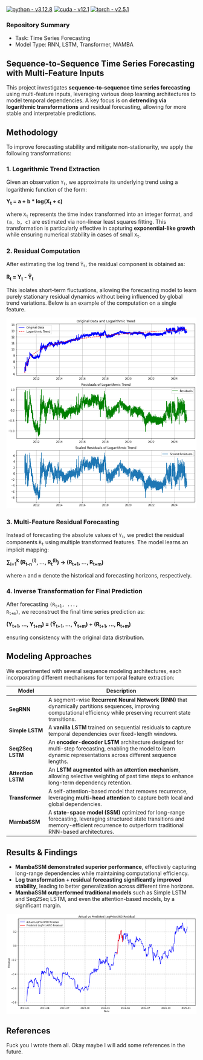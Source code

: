 [![python - v3.12.8](https://img.shields.io/static/v1?label=python&message=v3.12.8&color=blue&logo=python&logoColor=white)](https://)
[![cuda - v12.1](https://img.shields.io/static/v1?label=cuda&message=v12.1&color=green&logo=nvidia&logoColor=white)](https://)
[![torch - v2.5.1](https://img.shields.io/static/v1?label=torch&message=v2.5.1&color=orange&logo=pytorch&logoColor=white)](https://)

### Repository Summary ###
- Task: Time Series Forecasting
- Model Type: RNN, LSTM, Transformer, MAMBA

## **Sequence-to-Sequence Time Series Forecasting with Multi-Feature Inputs**  ##
This project investigates **sequence-to-sequence time series forecasting** using multi-feature inputs, leveraging various deep learning architectures to model temporal dependencies. A key focus is on **detrending via logarithmic transformations** and residual forecasting, allowing for more stable and interpretable predictions.  

## Methodology ##
To improve forecasting stability and mitigate non-stationarity, we apply the following transformations:  

### 1. Logarithmic Trend Extraction ###
Given an observation <code>Y<sub>t</sub></code>, we approximate its underlying trend using a logarithmic function of the form: 

**Y<sub>t</sub> = a + b * log(X<sub>t</sub> + c)**

where <code>X<sub>t</sub></code> represents the time index transformed into an integer format, and <code>(a, b, c)</code> are estimated via non-linear least squares fitting. This transformation is particularly effective in capturing **exponential-like growth** while ensuring numerical stability in cases of small <code>X<sub>t</sub></code>.  

### 2. Residual Computation ###
After estimating the log trend <code>Ŷ<sub>t</sub></code>, the residual component is obtained as:

**R<sub>t</sub> = Y<sub>t</sub> - Ŷ<sub>t</sub>**

This isolates short-term fluctuations, allowing the forecasting model to learn purely stationary residual dynamics without being influenced by global trend variations. Below is an example of the computation on a single feature.

![method](./method.png)

### 3. Multi-Feature Residual Forecasting ###
Instead of forecasting the absolute values of <code>Y<sub>t</sub></code>, we predict the residual components <code>R<sub>t</sub></code> using multiple transformed features. The model learns an implicit mapping:

**∑<sub>i=1</sub><sup>k</sup> (R<sub>t-n</sub><sup>(i)</sup>, ..., R<sub>t</sub><sup>(i)</sup>)  →  (R<sub>t+1</sub>, ..., R<sub>t+m</sub>)**
 
where <code>n</code> and <code>m</code> denote the historical and forecasting horizons, respectively.

### 4. Inverse Transformation for Final Prediction ###
After forecasting <code>(R<sub>t+1</sub>, ..., R<sub>t+m</sub>)</code>, we reconstruct the final time series prediction as:

**(Y<sub>t+1</sub>, ..., Y<sub>t+m</sub>) = (Ŷ<sub>t+1</sub>, ..., Ŷ<sub>t+m</sub>) + (R<sub>t+1</sub>, ..., R<sub>t+m</sub>)**

ensuring consistency with the original data distribution.

## Modeling Approaches ##
We experimented with several sequence modeling architectures, each incorporating different mechanisms for temporal feature extraction:

| Model                          | Description                                                   |
|-----------------------------------------|--------------------------------------------------------|
| **SegRNN** | A segment-wise **Recurrent Neural Network (RNN)** that dynamically partitions sequences, improving computational efficiency while preserving recurrent state transitions. |
| **Simple LSTM** | A **vanilla LSTM** trained on sequential residuals to capture temporal dependencies over fixed-length windows. |
| **Seq2Seq LSTM** | An **encoder-decoder LSTM** architecture designed for multi-step forecasting, enabling the model to learn dynamic representations across different sequence lengths. |
| **Attention LSTM** | An **LSTM augmented with an attention mechanism**, allowing selective weighting of past time steps to enhance long-term dependency retention. |
| **Transformer** | A self-attention-based model that removes recurrence, leveraging **multi-head attention** to capture both local and global dependencies. |
| **MambaSSM** | A **state-space model (SSM)** optimized for long-range forecasting, leveraging structured state transitions and memory-efficient recurrence to outperform traditional RNN-based architectures. |

## Results & Findings ##
- **MambaSSM demonstrated superior performance**, effectively capturing long-range dependencies while maintaining computational efficiency.
- **Log transformation + residual forecasting significantly improved stability**, leading to better generalization across different time horizons.
- **MambaSSM outperformed traditional models** such as Simple LSTM and Seq2Seq LSTM, and even the attention-based models, by a significant margin.

![result](./result.png)

## References ##
Fuck you I wrote them all.
Okay maybe I will add some references in the future.

